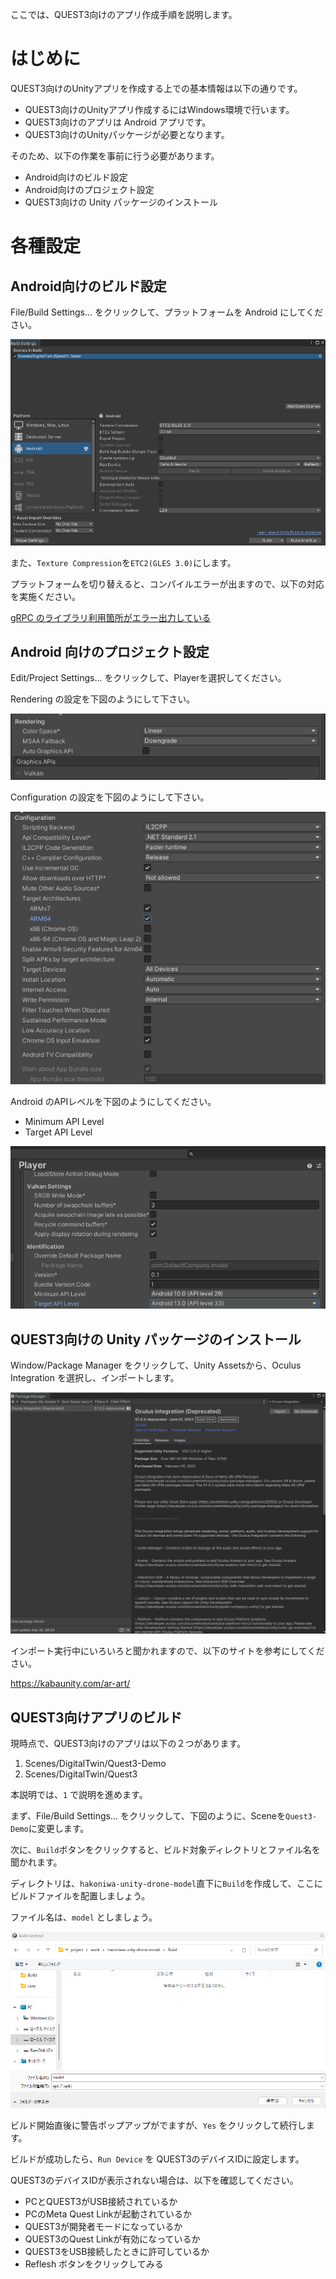 ここでは、QUEST3向けのアプリ作成手順を説明します。

# はじめに

QUEST3向けのUnityアプリを作成する上での基本情報は以下の通りです。

- QUEST3向けのUnityアプリ作成するにはWindows環境で行います。
- QUEST3向けのアプリは Android アプリです。
- QUEST3向けのUnityパッケージが必要となります。

そのため、以下の作業を事前に行う必要があります。

- Android向けのビルド設定 
- Android向けのプロジェクト設定
- QUEST3向けの Unity パッケージのインストール

# 各種設定
## Android向けのビルド設定

File/Build Settings... をクリックして、プラットフォームを Android にしてください。

![image](./images/quest3/BuildSettings.png)

また、`Texture Compression`を`ETC2(GLES 3.0)`にします。

プラットフォームを切り替えると、コンパイルエラーが出ますので、以下の対応を実施ください。

[gRPC のライブラリ利用箇所がエラー出力している](https://github.com/toppers/hakoniwa-document/tree/main/troubleshooting/unity#grpc-%E3%81%AE%E3%83%A9%E3%82%A4%E3%83%96%E3%83%A9%E3%83%AA%E5%88%A9%E7%94%A8%E7%AE%87%E6%89%80%E3%81%8C%E3%82%A8%E3%83%A9%E3%83%BC%E5%87%BA%E5%8A%9B%E3%81%97%E3%81%A6%E3%81%84%E3%82%8B)

## Android 向けのプロジェクト設定

Edit/Project Settings... をクリックして、Playerを選択してください。

Rendering の設定を下図のようにして下さい。

![image](./images/quest3/Rendering.png)


Configuration の設定を下図のようにして下さい。

![imange](./images/quest3/Configuration.png)

Android のAPIレベルを下図のようにしてください。

- Minimum API Level
- Target API Level

![image](./images/quest3/APILevel.png)


## QUEST3向けの Unity パッケージのインストール

Window/Package Manager をクリックして、Unity Assetsから、Oculus Integration を選択し、インポートします。

![image](./images/quest3/OculusIntegration.png)

インポート実行中にいろいろと聞かれますので、以下のサイトを参考にしてください。

https://kabaunity.com/ar-art/


## QUEST3向けアプリのビルド

現時点で、QUEST3向けのアプリは以下の２つがあります。

1. Scenes/DigitalTwin/Quest3-Demo
2. Scenes/DigitalTwin/Quest3

本説明では、`1` で説明を進めます。

まず、File/Build Settings... をクリックして、下図のように、Sceneを`Quest3-Demo`に変更します。

次に、`Build`ボタンをクリックすると、ビルド対象ディレクトリとファイル名を聞かれます。

ディレクトリは、`hakoniwa-unity-drone-model`直下に`Build`を作成して、ここにビルドファイルを配置しましょう。

ファイル名は、`model` としましょう。

![image](./images/quest3/BuildFileName.png)


ビルド開始直後に警告ポップアップがでますが、`Yes` をクリックして続行します。

ビルドが成功したら、`Run Device` を QUEST3のデバイスIDに設定します。

QUEST3のデバイスIDが表示されない場合は、以下を確認してください。

- PCとQUEST3がUSB接続されているか
- PCのMeta Quest Linkが起動されているか
- QUEST3が開発者モードになっているか
- QUEST3のQuest Linkが有効になっているか
- QUEST3をUSB接続したときに許可しているか
- Reflesh ボタンをクリックしてみる
